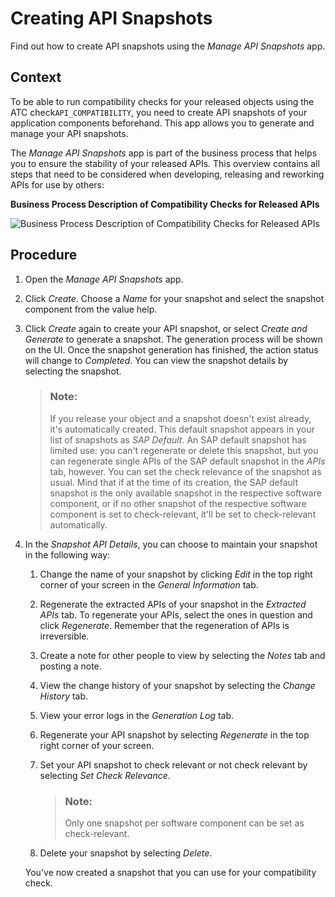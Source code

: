 <!-- loio0a873292e08842f291eef926e84d598d -->

# Creating API Snapshots

Find out how to create API snapshots using the *Manage API Snapshots* app.



## Context

To be able to run compatibility checks for your released objects using the ATC check`API_COMPATIBILITY`, you need to create API snapshots of your application components beforehand. This app allows you to generate and manage your API snapshots.

The *Manage API Snapshots* app is part of the business process that helps you to ensure the stability of your released APIs. This overview contains all steps that need to be considered when developing, releasing and reworking APIs for use by others:

  
  
**Business Process Description of Compatibility Checks for Released APIs**

![](images/CompatibilityCheckAPPSRV_5624efb.png "Business Process Description of Compatibility Checks for Released
						APIs")



## Procedure

1.  Open the *Manage API Snapshots* app.

2.  Click *Create*. Choose a *Name* for your snapshot and select the snapshot component from the value help.

3.  Click *Create* again to create your API snapshot, or select *Create and Generate* to generate a snapshot. The generation process will be shown on the UI. Once the snapshot generation has finished, the action status will change to *Completed*. You can view the snapshot details by selecting the snapshot.

    > ### Note:  
    > If you release your object and a snapshot doesn't exist already, it's automatically created. This default snapshot appears in your list of snapshots as *SAP Default*. An SAP default snapshot has limited use: you can't regenerate or delete this snapshot, but you can regenerate single APIs of the SAP default snapshot in the *APIs* tab, however. You can set the check relevance of the snapshot as usual. Mind that if at the time of its creation, the SAP default snapshot is the only available snapshot in the respective software component, or if no other snapshot of the respective software component is set to check-relevant, it'll be set to check-relevant automatically.

4.  In the *Snapshot API Details*, you can choose to maintain your snapshot in the following way:

    1.  Change the name of your snapshot by clicking *Edit* in the top right corner of your screen in the *General Information* tab.

    2.  Regenerate the extracted APIs of your snapshot in the *Extracted APIs* tab. To regenerate your APIs, select the ones in question and click *Regenerate*. Remember that the regeneration of APIs is irreversible.

    3.  Create a note for other people to view by selecting the *Notes* tab and posting a note.

    4.  View the change history of your snapshot by selecting the *Change History* tab.

    5.  View your error logs in the *Generation Log* tab.

    6.  Regenerate your API snapshot by selecting *Regenerate* in the top right corner of your screen.

    7.  Set your API snapshot to check relevant or not check relevant by selecting *Set Check Relevance*.

        > ### Note:  
        > Only one snapshot per software component can be set as check-relevant.

    8.  Delete your snapshot by selecting *Delete*.


    You've now created a snapshot that you can use for your compatibility check.


